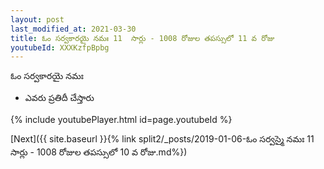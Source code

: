 ```yaml
---
layout: post
last_modified_at: 2021-03-30
title: ఓం సర్వకారయై నమః 11  సార్లు - 1008 రోజుల తపస్సులో 11 వ రోజు
youtubeId: XXXKzfpBpbg
---
```

 
 
 ఓం సర్వకారయై నమః  
 
 -  ఎవరు ప్రతిదీ చేస్తారు 
 
  
 
  
 
 
 
 
 
 


{% include youtubePlayer.html id=page.youtubeId %}
 
[Next]({{ site.baseurl }}{% link  split2/_posts/2019-01-06-ఓం సర్వస్మై నమః 11  సార్లు - 1008 రోజుల తపస్సులో 10 వ రోజు.md%})
 
